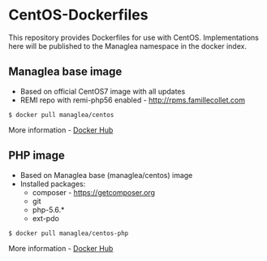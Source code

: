 # CentOS-Dockerfiles
This repository provides Dockerfiles for use with CentOS. Implementations here will be published to the Managlea namespace in the docker index.

## Managlea base image
 * Based on official CentOS7 image with all updates
 * REMI repo with remi-php56 enabled - http://rpms.famillecollet.com
```
$ docker pull managlea/centos
```
More information - [Docker Hub](https://hub.docker.com/r/managlea/centos/)

## PHP image
 * Based on Managlea base (managlea/centos) image
 * Installed packages:
   * composer - https://getcomposer.org
   * git
   * php-5.6.*
   * ext-pdo
```
$ docker pull managlea/centos-php
```
More information - [Docker Hub](https://hub.docker.com/r/managlea/centos-php/)
